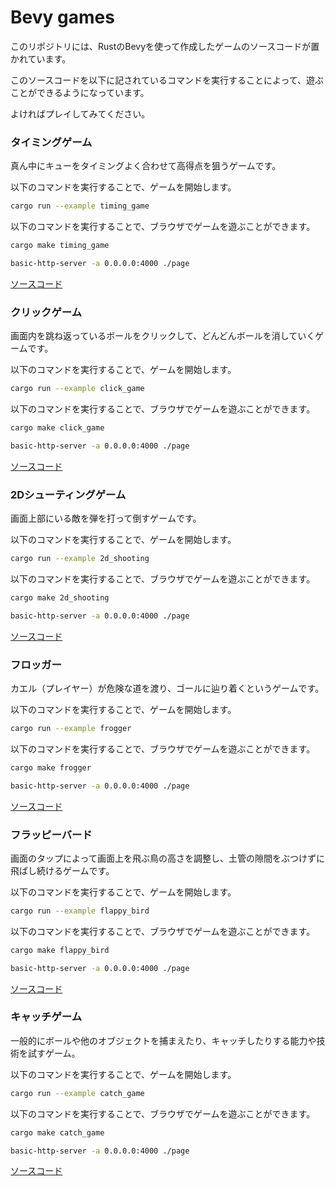 # Bevy games

このリポジトリには、RustのBevyを使って作成したゲームのソースコードが置かれています。

このソースコードを以下に記されているコマンドを実行することによって、遊ぶことができるようになっています。

よければプレイしてみてください。

### タイミングゲーム

真ん中にキューをタイミングよく合わせて高得点を狙うゲームです。

以下のコマンドを実行することで、ゲームを開始します。

```bash
cargo run --example timing_game
```

以下のコマンドを実行することで、ブラウザでゲームを遊ぶことができます。

```bash
cargo make timing_game

basic-http-server -a 0.0.0.0:4000 ./page
```

[ソースコード](https://github.com/ittokunvim/bevy-games/blob/main/examples/timing.rs)

### クリックゲーム

画面内を跳ね返っているボールをクリックして、どんどんボールを消していくゲームです。

以下のコマンドを実行することで、ゲームを開始します。

```bash
cargo run --example click_game
```

以下のコマンドを実行することで、ブラウザでゲームを遊ぶことができます。

```bash
cargo make click_game

basic-http-server -a 0.0.0.0:4000 ./page
```

[ソースコード](https://github.com/ittokunvim/bevy-games/blob/main/examples/click.rs)

### 2Dシューティングゲーム

画面上部にいる敵を弾を打って倒すゲームです。

以下のコマンドを実行することで、ゲームを開始します。

```bash
cargo run --example 2d_shooting
```
以下のコマンドを実行することで、ブラウザでゲームを遊ぶことができます。

```bash
cargo make 2d_shooting

basic-http-server -a 0.0.0.0:4000 ./page
```

[ソースコード](https://github.com/ittokunvim/bevy-games/blob/main/examples/2d_shooting.rs)

### フロッガー

カエル（プレイヤー）が危険な道を渡り、ゴールに辿り着くというゲームです。

以下のコマンドを実行することで、ゲームを開始します。

```bash
cargo run --example frogger
```

以下のコマンドを実行することで、ブラウザでゲームを遊ぶことができます。

```bash
cargo make frogger

basic-http-server -a 0.0.0.0:4000 ./page
```

[ソースコード](https://github.com/ittokunvim/bevy-games/blob/main/examples/frogger_game.rs)

### フラッピーバード

画面のタップによって画面上を飛ぶ鳥の高さを調整し、土管の隙間をぶつけずに飛ばし続けるゲームです。

以下のコマンドを実行することで、ゲームを開始します。

```bash
cargo run --example flappy_bird
```

以下のコマンドを実行することで、ブラウザでゲームを遊ぶことができます。

```bash
cargo make flappy_bird

basic-http-server -a 0.0.0.0:4000 ./page
```

[ソースコード](https://github.com/ittokunvim/bevy-games/blob/main/examples/flappy_bird.rs)

### キャッチゲーム

一般的にボールや他のオブジェクトを捕まえたり、キャッチしたりする能力や技術を試すゲーム。

以下のコマンドを実行することで、ゲームを開始します。

```bash
cargo run --example catch_game
```

以下のコマンドを実行することで、ブラウザでゲームを遊ぶことができます。

```bash
cargo make catch_game

basic-http-server -a 0.0.0.0:4000 ./page
```

[ソースコード](https://github.com/ittokunvim/bevy-games/blob/main/examples/catch_game.rs)
